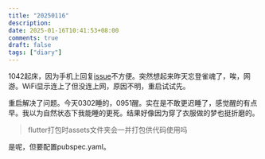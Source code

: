 ```yaml
---
title: "20250116"
description: 
date: 2025-01-16T10:41:53+08:00
comments: true
draft: false
tags: ["diary"]
---
```

1042起床，因为手机上回复[issue](https://github.com/Predidit/Kazumi/issues/609)不方便。突然想起来昨天忘登雀魂了，唉，网游。WiFi显示连上了但没连上网，原因不明，重启试试先。

重启解决了问题。今天0302睡的，0951醒。实在是不敢更迟睡了，感觉醒的有点早。我以为自然状态下我能睡的更死。结果好像因为穿了衣服做的梦也挺折磨的。

>flutter打包时assets文件夹会一并打包供代码使用吗

是呢，但要配置pubspec.yaml。